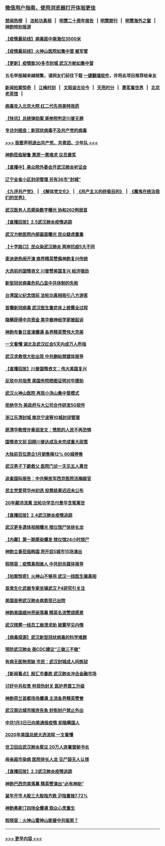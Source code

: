 ### [微信用户指南，使用浏览器打开体验更佳](https://github.com/gfw-breaker/banned-news1/blob/master/indexes/wechat-guide.md?t=0)
#### [禁闻热榜](热点新闻.md?t=0)  &nbsp;&nbsp;|&nbsp;&nbsp; [法轮功真相](https://github.com/gfw-breaker/truth/blob/master/README.md?t=0) &nbsp;&nbsp;|&nbsp;&nbsp; [明慧二十周年报告](https://github.com/gfw-breaker/mh-reports/blob/master/README.md?t=0) &nbsp;&nbsp;|&nbsp;&nbsp;[明慧期刊](https://github.com/gfw-breaker/mh-qikan) &nbsp;&nbsp;|&nbsp;&nbsp; [明慧海外之窗](https://github.com/gfw-breaker/mh-news/blob/master/README.md?t=0) &nbsp;&nbsp;|&nbsp;&nbsp; [神韵特别报道](https://github.com/gfw-breaker/mh-news/blob/master/shenyun.md?t=0)
#### [【疫情最前线】病毒距中南海仅3500米](../pages/nf4514/n11847626.md?t=02061122) 
#### [【疫情最前线】火神山医院如集中营 被军管](../pages/nf4514/n11847524.md?t=02061122) 
#### [【更新】疫情致30多市封城 武汉方舱如集中营](../pages/nf4514/n11801312.md?t=02061122) 
#### 五毛举报越来越频繁，请网友们前往下载 [一键翻墙软件](https://github.com/gfw-breaker/ssr-accounts)，并将此项目推荐给亲友
#### [新闻拍案惊奇](https://github.com/gfw-breaker/banned-news1/blob/master/pages/link4.md) &nbsp;&nbsp;|&nbsp;&nbsp; [江峰时刻](https://github.com/gfw-breaker/banned-news1/blob/master/pages/link4.md) &nbsp;&nbsp;|&nbsp;&nbsp; [文昭谈古论今](https://github.com/gfw-breaker/banned-news1/blob/master/pages/link4.md) &nbsp;&nbsp;|&nbsp;&nbsp; [天亮时分](https://github.com/gfw-breaker/banned-news1/blob/master/pages/link4.md) &nbsp;&nbsp;|&nbsp;&nbsp; [萧茗看世界](https://github.com/gfw-breaker/banned-news1/blob/master/pages/link4.md) &nbsp;&nbsp;|&nbsp;&nbsp; [北京老茶馆](https://github.com/gfw-breaker/banned-news1/blob/master/pages/link4.md) &nbsp;&nbsp;|&nbsp;&nbsp; 
#### [病毒攻入北京大院 红二代先用美特效药](../pages/nf4514/n11847427.md?t=02061122) 
#### [【快讯】总统弹劾案 美参院判定川普无罪](../pages/nf4514/n11847316.md?t=02061122) 
#### [专访刘细良：新冠状病毒不及共产党的病毒](../pages/nf4514/n11847164.md?t=02061122) 
#### [>>> 我要声明退出共产党、共青团、少年队 <<<](https://github.com/begood0513/goodnews/blob/master/quit/letter.md) 
#### [神韵莅临秘鲁 票房一票难求 议员褒奖](../pages/nf4514/n11847036.md?t=02061122) 
#### [【直播中】美众院外委会开武汉肺炎听证会](../pages/nf4514/n11846727.md?t=02061122) 
#### [辽宁全省小区封闭管理 另有36市“封城”](../pages/nf4514/n11846879.md?t=02061122) 
#### [《九评共产党》](https://github.com/begood0513/9ping.md/blob/master/README.md) &nbsp;|&nbsp; [《解体党文化》](../../../../jtdwh.md/blob/master/README.md)  &nbsp;|&nbsp; [《共产主义的终极目的》](../../../../gczydzjmd.md/blob/master/README.md) &nbsp;|&nbsp; [《魔鬼在统治我们的世界》](../../../../mgztzwmdsj.md/blob/master/README.md) 
#### [武汉医务人员感染数字曝光 协和262例居首](../pages/nf4514/n11846742.md?t=02061122) 
#### [【直播回放】2.5武汉肺炎疫情追踪](../pages/nf4514/n11846437.md?t=02061122) 
#### [武汉方舱医院内部画面曝光 民众疑虑重重](../pages/nf4514/n11846442.md?t=02061122) 
#### [【十字路口】民众染武汉肺炎 两岸抗疫5大不同](../pages/nf4514/n11845264.md?t=02061122) 
#### [麦迪逊热闹开演 商界精英赞佩神韵复兴传统](../pages/nf4514/n11846113.md?t=02061122) 
#### [大选前的国情咨文 川普赞美国复兴 经济强劲](../pages/nf4514/n11845526.md?t=02061122) 
#### [新型冠状病毒危机凸显中共体制的失败](../pages/nf4514/n11844970.md?t=02061122) 
#### [台湾国父纪念馆前 法轮功真相吸引八方游客](../pages/nf4514/n11843885.md?t=02061122) 
#### [首曝新冠病毒 武汉医生重症床上披露全过程](../pages/nf4514/n11845150.md?t=02061122) 
#### [隐瞒获得中共资金 美华裔神经学家被起诉](../pages/nf4514/n11844879.md?t=02061122) 
#### [神韵布鲁日首演爆满 各界精英赞伟大完美](../pages/nf4514/n11845302.md?t=02061122) 
#### [一文看懂 湖北及武汉红会5天内成万人所指](../pages/nf4514/n11844315.md?t=02061122) 
#### [武汉求救信大批出现 中共删帖禁媒体报导](../pages/nf4514/n11845064.md?t=02061122) 
#### [【直播回放】川普国情咨文：伟大美国复兴](../pages/nf4514/n11842079.md?t=02061122) 
#### [反驳中共指责 美国务院晒图证明对华援助](../pages/nf4514/n11844859.md?t=02061122) 
#### [武汉火神山医院 再现小汤山集中营模式](../pages/nf4514/n11844763.md?t=02061122) 
#### [拒绝华为 美政府与大公司合作研发5G软件](../pages/nf4514/n11844625.md?t=02061122) 
#### [浙江乐清封城 南京宁波等10城封闭管理](../pages/nf4514/n11844464.md?t=02061122) 
#### [原清华教授许章润发文：愤怒的人民不再恐惧](../pages/nf4514/n11844347.md?t=02061122) 
#### [国情咨文前 回顾川普达成及未完成重大政策](../pages/nf4514/n11844581.md?t=02061122) 
#### [大陆前百位房企1月销售降12% 60城停售](../pages/nf4514/n11844398.md?t=02061122) 
#### [武汉男子下跪救父 医院门诊一天见五人离世](../pages/nf4514/n11844073.md?t=02061122) 
#### [追查国际报告：中共解放军西京医院活摘器官](../pages/nf4514/n11838359.md?t=02061122) 
#### [民主党爱荷华州初选 投票结果迟迟未公布](../pages/nf4514/n11844207.md?t=02061122) 
#### [20年颠沛流离 法轮功学员付景华含冤离世](../pages/nf4514/n11841986.md?t=02061122) 
#### [【直播回放】2.4武汉肺炎疫情追踪](../pages/nf4514/n11844032.md?t=02061122) 
#### [武汉更多遗体视频曝光 殡仪馆尸体排长龙](../pages/nf4514/n11844057.md?t=02061122) 
#### [【内幕】第一期感染爆发 殡仪馆24小时烧尸](../pages/nf4514/n11843944.md?t=02061122) 
#### [神韵立春莅临韩国 将开启5城市15场演出](../pages/nf4514/n11843781.md?t=02061122) 
#### [程晓容：疫情真相骇人 中共封杀媒体报导](../pages/nf4514/n11843546.md?t=02061122) 
#### [【拍案惊奇】火神山不够用 武汉一线医生揭真相](../pages/nf4514/n11842682.md?t=02061122) 
#### [首席生化武器专家坐镇武汉 P4研究引关注](../pages/nf4514/n11842412.md?t=02061122) 
#### [美国首例武汉肺炎病患现已出院](../pages/nf4514/n11842740.md?t=02061122) 
#### [神韵美国威州亮丽落幕 精英名流赞颂感恩](../pages/nf4514/n11842912.md?t=02061122) 
#### [武汉殡葬一线员工崩溃求助 披露罕见内情](../pages/nf4514/n11842482.md?t=02061122) 
#### [【病毒探源】武汉新型冠状病毒的科学难题](../pages/nf4514/n11842176.md?t=02061122) 
#### [预防武汉肺炎 美CDC建议“三做三不做”](../pages/nf4514/n11842700.md?t=02061122) 
#### [有病无医物资缺 市民：武汉封城成人间炼狱](../pages/nf4514/n11839878.md?t=02061122) 
#### [【新闻看点】股汇市暴跌 武汉肺炎冲击金融市场](../pages/nf4514/n11842216.md?t=02061122) 
#### [讨好中共权贵 林郑伪封关 医护界罢工升级](../pages/nf4514/n11842359.md?t=02061122) 
#### [神韵荷兰首都场场爆满 主流各界精英赞誉](../pages/nf4514/n11842287.md?t=02061122) 
#### [武汉周边城市接连告急 封街封户禁止外出](../pages/nf4514/n11842277.md?t=02061122) 
#### [中共1月3日已向美通报疫情 却隐瞒国人](../pages/nf4514/n11841978.md?t=02061122) 
#### [2020年美国总统大选流程 一文看懂](../pages/nf4514/n11842056.md?t=02061122) 
#### [世卫回应武汉肺炎惹议 20万人连署罢秘书长](../pages/nf4514/n11841664.md?t=02061122) 
#### [母亲超市染病 医院排长人龙 见尸袋无人认领](../pages/nf4514/n11841762.md?t=02061122) 
#### [【直播回放】2.3武汉肺炎疫情追踪](../pages/nf4514/n11841577.md?t=02061122) 
#### [神韵巴西完美落幕 精英赞演出“必有神助”](../pages/nf4514/n11841240.md?t=02061122) 
#### [鼠年开市 A股三大股指齐跌 沪指重挫7.72%](../pages/nf4514/n11840461.md?t=02061122) 
#### [神韵奥斯汀四场全爆满 观众心灵重生](../pages/nf4514/n11841188.md?t=02061122) 
#### [程晓容：火神山雷神山能替中共驱邪？](../pages/nf4514/n11841031.md?t=02061122) 

----
#### [ >>> 更早内容 <<< ](../indexes/nf4514-earlier.md)
